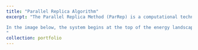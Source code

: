 ```yaml
---
title: "Parallel Replica Algorithm"
excerpt: "The Parallel Replica Method (ParRep) is a computational technique designed to accelerate molecular dynamics simulations by leveraging parallel computing to explore rare events and long timescales. Traditional molecular dynamics often struggle with simulating processes separated by long waiting times due to time step limitations. We implemented ParRep to simulate rare transitions between metastable states efficiently. During the implementation, we used a parallelized approach, utilizing GPU threading to distribute computational workloads across multiple processors. Julia programming language was utilised owing to its capabilities for high-performance computing, including GPU acceleration. Through benchmarking, we evaluated both performance and efficiency to select the optimal threading configuration, ensuring maximum speedup and resource utilization.<br/><br/>

In the image below, the system begins at the top of the energy landscape and undergoes random motion. Over time, it becomes trapped in the circled region, representing a metastable state. ParRep helps accelerate the process of escaping such states, which would take much longer using traditional molecular dynamics methods. This method allows for the efficient simulation of rare events without modifying the potential energy surface, making it highly effective for studying processes like phase transitions or defect migrations.  <br/><img src='/images/trajectory_animation.mp4'>
"
collection: portfolio
---
```

